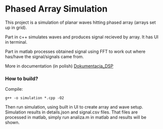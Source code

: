 # Phased Array Simulation

This project is a simulation of planar waves hitting phased array (arrays set up in grid). 

Part in c++ simulates waves and produces signal recieved by array. It has UI in terminal.

Part in matlab processes obtained signal using FFT to work out where has/have the signal/signals came from.

More in documentation (in polish) [Dokumentacja_DSP](Dokumentacja_DSP.pdf)

### How to build?
Compile:
```
g++ -o simulation *.cpp -O2
```
Then run simulation, using built in UI to create array and wave setup. Simulation results in details.json and signal.csv files. That files are processed in matlab, simply run analiza.m in matlab and results will be shown.


